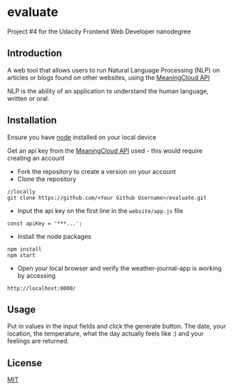 # evaluate
Project #4 for the Udacity Frontend Web Developer nanodegree

## Introduction
A web tool that allows users to run Natural Language Processing (NLP) on articles or blogs found on other websites, using the [MeaningCloud API](https://www.meaningcloud.com/developer/sentiment-analysis)

NLP is the ability of an application to understand the human language, written or oral.

## Installation
Ensure you have [node](https://nodejs.org/en/) installed on your local device

Get an api key from the [MeaningCloud API](https://www.meaningcloud.com/developer/sentiment-analysis) used - this would require creating an account

* Fork the repository to create a version on your account
* Clone the repository 
```
//locally
git clone https://github.com/<Your Github Username>/evaluate.git
```
* Input the api key on the first line in the `website/app.js` file
```
const apiKey = '***...';
```
* Install the node packages
```
npm install
npm start
```
* Open your local browser and verify the weather-journal-app is working by accessing
```
http://localhost:8000/
```

## Usage
Put in values in the input fields and click the generate button. The date, your location, the temperature, what the day actually feels like :) and your feelings are returned.

## License
[MIT](https://choosealicense.com/licenses/mit/)
